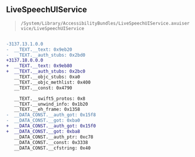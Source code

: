 ## LiveSpeechUIService

> `/System/Library/AccessibilityBundles/LiveSpeechUIService.axuiservice/LiveSpeechUIService`

```diff

-3137.13.1.0.0
-  __TEXT.__text: 0x9eb20
-  __TEXT.__auth_stubs: 0x2bd0
+3137.18.0.0.0
+  __TEXT.__text: 0x9eb80
+  __TEXT.__auth_stubs: 0x2bc0
   __TEXT.__objc_stubs: 0xa0
   __TEXT.__objc_methlist: 0x400
   __TEXT.__const: 0x4790

   __TEXT.__swift5_protos: 0x8
   __TEXT.__unwind_info: 0x1b20
   __TEXT.__eh_frame: 0x1358
-  __DATA_CONST.__auth_got: 0x15f8
-  __DATA_CONST.__got: 0xba0
+  __DATA_CONST.__auth_got: 0x15f0
+  __DATA_CONST.__got: 0xba8
   __DATA_CONST.__auth_ptr: 0xc78
   __DATA_CONST.__const: 0x3338
   __DATA_CONST.__cfstring: 0x40

```
